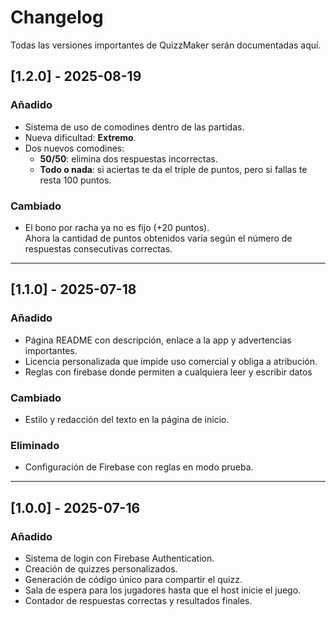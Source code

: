 # Changelog

Todas las versiones importantes de QuizzMaker serán documentadas aquí.

## [1.2.0] - 2025-08-19
### Añadido
- Sistema de uso de comodines dentro de las partidas.
- Nueva dificultad: **Extremo**.
- Dos nuevos comodines:
  - **50/50**: elimina dos respuestas incorrectas.
  - **Todo o nada**: si aciertas te da el triple de puntos, pero si fallas te resta 100 puntos.

### Cambiado
- El bono por racha ya no es fijo (+20 puntos).  
  Ahora la cantidad de puntos obtenidos varía según el número de respuestas consecutivas correctas.

---

## [1.1.0] - 2025-07-18
### Añadido
- Página README con descripción, enlace a la app y advertencias importantes.
- Licencia personalizada que impide uso comercial y obliga a atribución.
- Reglas con firebase donde permiten a cualquiera leer y escribir datos

### Cambiado
- Estilo y redacción del texto en la página de inicio.

### Eliminado
- Configuración de Firebase con reglas en modo prueba.

---

## [1.0.0] - 2025-07-16
### Añadido
- Sistema de login con Firebase Authentication.
- Creación de quizzes personalizados.
- Generación de código único para compartir el quizz.
- Sala de espera para los jugadores hasta que el host inicie el juego.
- Contador de respuestas correctas y resultados finales.

